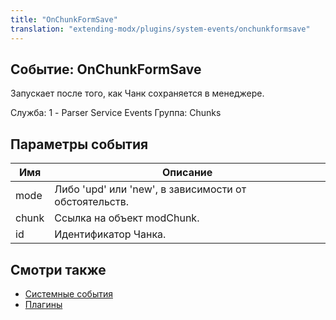 ```yaml
---
title: "OnChunkFormSave"
translation: "extending-modx/plugins/system-events/onchunkformsave"
---
```


## Событие: OnChunkFormSave

Запускает после того, как Чанк сохраняется в менеджере.

Служба: 1 - Parser Service Events
Группа: Chunks

## Параметры события

| Имя   | Описание                                              |
| ----- | ----------------------------------------------------- |
| mode  | Либо 'upd' или 'new', в зависимости от обстоятельств. |
| chunk | Ссылка на объект modChunk.                            |
| id    | Идентификатор Чанка.                                  |

## Смотри также

- [Системные события](extending-modx/plugins/system-events "Системные события")
- [Плагины](extending-modx/plugins "Плагины")
